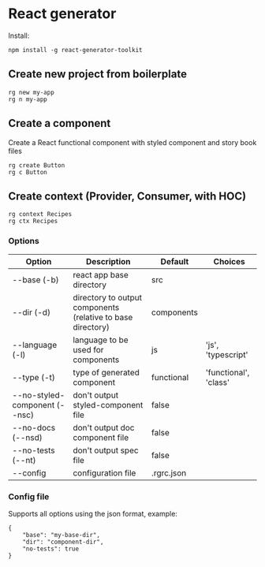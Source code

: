 # React generator

Install:

```
npm install -g react-generator-toolkit
```

## Create new project from boilerplate

```
rg new my-app
rg n my-app
```

## Create a component

Create a React functional component with styled component and story book files

```
rg create Button
rg c Button
```

## Create context (Provider, Consumer, with HOC)

```
rg context Recipes
rg ctx Recipes
```

### Options

| Option                        | Description                                                 | Default    | Choices               |
| ----------------------------- | ----------------------------------------------------------- | ---------- | --------------------- |
| --base (-b)                   | react app base directory                                    | src        |
| --dir (-d)                    | directory to output components (relative to base directory) | components |
| --language (-l)               | language to be used for components                          | js         | 'js', 'typescript'    |
| --type (-t)                   | type of generated component                                 | functional | 'functional', 'class' |
| --no-styled-component (--nsc) | don't output styled-component file                          | false      |
| --no-docs (--nsd)             | don't output doc component file                             | false      |
| --no-tests (--nt)             | don't output spec file                                      | false      |
| --config                      | configuration file                                          | .rgrc.json |

### Config file

Supports all options using the json format, example:

```
{
	"base": "my-base-dir",
	"dir": "component-dir",
	"no-tests": true
}
```
